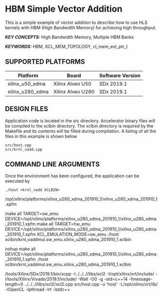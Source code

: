 HBM Simple Vector Addition
======================

This is a simple example of vector addition to describe how to use HLS kernels with HBM (High Bandwidth Memory) for achieving high throughput.

***KEY CONCEPTS:*** High Bandwidth Memory, Multiple HBM Banks

***KEYWORDS:*** HBM, XCL_MEM_TOPOLOGY, cl_mem_ext_ptr_t

## SUPPORTED PLATFORMS
Platform | Board             | Software Version
---------|-------------------|-----------------
xilinx_u50_xdma|Xilinx Alveo U50|SDx 2019.1
xilinx_u280_xdma|Xilinx Alveo U280|SDx 2019.1


##  DESIGN FILES
Application code is located in the src directory. Accelerator binary files will be compiled to the xclbin directory. The xclbin directory is required by the Makefile and its contents will be filled during compilation. A listing of all the files in this example is shown below

```
src/host.cpp
src/krnl_vadd.cpp
```

##  COMMAND LINE ARGUMENTS
Once the environment has been configured, the application can be executed by
```
./host <krnl_vadd XCLBIN>
```


/opt/xilinx/platforms/xilinx_u280_xdma_201910_1/xilinx_u280_xdma_201910_1.xpfm 

make all TARGET=sw_emu DEVICE=/opt/xilinx/platforms/xilinx_u280_xdma_201910_1/xilinx_u280_xdma_201910_1.xpfm 
make all TARGET=hw_emu DEVICE=/opt/xilinx/platforms/xilinx_u280_xdma_201910_1/xilinx_u280_xdma_201910_1.xpfm 
XCL_EMULATION_MODE=sw_emu ./host xclbin/krnl_vaddmul.sw_emu.xilinx_u280_xdma_201910_1.xclbin

nohup make all DEVICE=/opt/xilinx/platforms/xilinx_u280_xdma_201910_1/xilinx_u280_xdma_201910_1.xpfm 
./host xclbin/krnl_vaddmul.sw_emu.xilinx_u280_xdma_201910_1.xclbin

/tools/Xilinx/SDx/2019.1/bin/xcpp -I../../..//libs/xcl2 -I/opt/xilinx/xrt/include/ -I/tools/Xilinx/Vivado/2019.1/include/ -Wall -O0 -g -std=c++14 -fmessage-length=0 ../../..//libs/xcl2/xcl2.cpp src/host.cpp  -o 'host'  -L/opt/xilinx/xrt/lib/ -lOpenCL -lpthread -lrt -lstdc++ 


